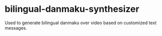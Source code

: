# bilingual-danmaku-synthesizer
Used to generate bilingual danmaku over video based on customized text messages.
